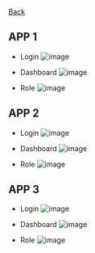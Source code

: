 [Back](https://github.com/springboot-oauth2-server-project/)

## APP 1
- Login
![image](https://github.com/springboot-oauth2-server-project/.github/assets/11941308/95ee30db-106a-4657-9946-d69b825c07a3)

- Dashboard
![image](https://github.com/springboot-oauth2-server-project/.github/assets/11941308/10dd5a15-ae85-4129-abf3-3b7afc5332b7)

- Role
![image](https://github.com/springboot-oauth2-server-project/.github/assets/11941308/73049421-10d9-4454-b14e-80cfb47b5ea8)


## APP 2
- Login
![image](https://github.com/springboot-oauth2-server-project/.github/assets/11941308/61d9a877-a30f-463d-a39f-7c2fa134f51c)

- Dashboard
![image](https://github.com/springboot-oauth2-server-project/.github/assets/11941308/cb362186-46c8-49b4-9f4c-5c2265239660)

- Role
![image](https://github.com/springboot-oauth2-server-project/.github/assets/11941308/383e4e2b-db95-4fce-a4a9-70d9950ea04e)


## APP 3
- Login
![image](https://github.com/springboot-oauth2-server-project/.github/assets/11941308/333c061f-30de-444e-8dc8-63c8cdfef9ef)

- Dashboard
![image](https://github.com/springboot-oauth2-server-project/.github/assets/11941308/c90d239d-ca50-4df2-9cbd-a2a1abb0bb27)

- Role
![image](https://github.com/springboot-oauth2-server-project/.github/assets/11941308/c92b5098-ed7e-4945-9761-eb12d573eed5)



